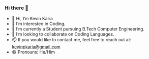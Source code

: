 ### Hi there 👋
- 👋 Hi, I’m Kevin Karia
- 👀 I’m interested in Coding.
- 🌱 I’m currently a Student pursuing B.Tech Computer Engineering.
- 💞️ I’m looking to collaborate on Coding Languages.
- 📫 If you would like to contact me, feel free to reach out at: kevinpkaria@gmail.com
- 😄 Pronouns: He/Him

<!--
**kevinkaria/kevinkaria** is a ✨ _special_ ✨ repository because its `README.md` (this file) appears on your GitHub profile.
